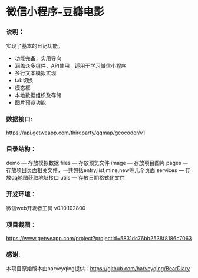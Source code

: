 # 微信小程序-豆瓣电影

### 说明：

实现了基本的日记功能。
- 功能完备，实用导向
- 涵盖众多组件、API使用，适用于学习微信小程序
- 多行文本模拟实现
- tab切换
- 模态框
- 本地数据组织及存储
- 图片预览功能

### 数据接口:

https://api.getweapp.com/thirdparty/qqmap/geocoder/v1

### 目录结构：

demo — 存放模拟数据
files — 存放预览文件
image — 存放项目图片
pages — 存放项目页面相关文件，一共包括entry,list,mine,new等几个页面
services — 存放qq地图获取地址接口
utils — 存放日期格式化文件

### 开发环境：

微信web开发者工具 v0.10.102800

### 项目截图：

https://www.getweapp.com/project?projectId=5831dc76bb2538f8186c7063

### 感谢:

本项目原始版本由harveyqing提供：https://github.com/harveyqing/BearDiary
